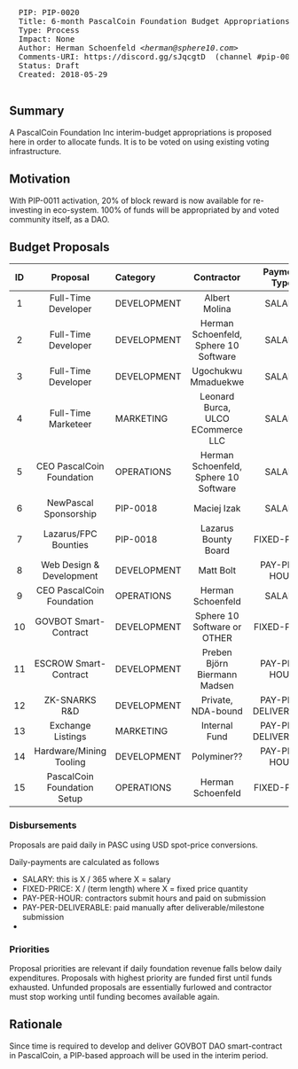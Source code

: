 <pre>
  PIP: PIP-0020
  Title: 6-month PascalCoin Foundation Budget Appropriations
  Type: Process
  Impact: None
  Author: Herman Schoenfeld <i>&lt;herman@sphere10.com&gt;</i>
  Comments-URI: https://discord.gg/sJqcgtD  (channel #pip-0020)
  Status: Draft
  Created: 2018-05-29
 </pre>
 
## Summary

A PascalCoin Foundation Inc interim-budget appropriations is proposed here in order to allocate funds. It is to be voted on using existing voting infrastructure.

## Motivation

With PIP-0011 activation, 20% of block reward is now available for re-investing in eco-system. 100% of funds will be appropriated by and voted community itself, as a DAO.
 
## Budget Proposals

| ID  | Proposal                   | Category       | Contractor                             | Payment Type        | Amount    | Account | PRIORITY |
| :-: | :------------------------: | :------------- | :------------------------------------: | :-----------------: | :-------: | :-----: | :------: |
| 1   | Full-Time Developer        | DEVELOPMENT    | Albert Molina                          | SALARY              | 150k p/a  |         | CRITICAL |
| 2   | Full-Time Developer        | DEVELOPMENT    | Herman Schoenfeld, Sphere 10 Software  | SALARY              | 100k p/a  | 4029-31 | CRITICAL |
| 3   | Full-Time Developer        | DEVELOPMENT    | Ugochukwu Mmaduekwe                    | SALARY              | 70k p/a   |         | CRITICAL |
| 4   | Full-Time Marketeer        | MARKETING      | Leonard Burca, ULCO ECommerce LLC      | SALARY              | 65k p/a   |         | CRITICAL |
| 5   | CEO PascalCoin Foundation  | OPERATIONS     | Herman Schoenfeld, Sphere 10 Software  | SALARY              | 30k p/a   |         | CRITICAL |
| 6   | NewPascal Sponsorship      | PIP-0018       | Maciej Izak                            | SALARY              | 70k p/a   |         | CRITICAL |
| 7   | Lazarus/FPC Bounties       | PIP-0018       | Lazarus Bounty Board                   | FIXED-PRICE         | 50k       |         | LOW      |
| 8   | Web Design & Development   | DEVELOPMENT    | Matt Bolt                              | PAY-PER-HOUR        | 50 p/h    |         | CRITICAL |
| 9   | CEO PascalCoin Foundation  | OPERATIONS     | Herman Schoenfeld                      | SALARY              | 20k p/a   | 4029-31 | HIGH     |
| 10  | GOVBOT Smart-Contract      | DEVELOPMENT    | Sphere 10 Software or OTHER            | FIXED-PRICE         | 50k       |         | HIGH     |
| 11  | ESCROW Smart-Contract      | DEVELOPMENT    | Preben Björn Biermann Madsen           | PAY-PER-HOUR        | 50 p/h    |         | HIGH     |
| 12  | ZK-SNARKS R&D              | DEVELOPMENT    | Private, NDA-bound                     | PAY-PER-DELIVERABLE | 40k       |         | LOW      |
| 13  | Exchange Listings          | MARKETING      | Internal Fund                          | PAY-PER-DELIVERABLE | 100k      |         | LOW      |
| 14  | Hardware/Mining Tooling    | DEVELOPMENT    | Polyminer??                            | PAY-PER-HOUR        | ??        |         | HIGH     |
| 15  | PascalCoin Foundation Setup| OPERATIONS     | Herman Schoenfeld                      | FIXED-PRICE         | 10k       | 4029-31 | LOW      |

### Disbursements

Proposals are paid daily in PASC using USD spot-price conversions.

Daily-payments are calculated as follows
- SALARY: this is X / 365  where X = salary
- FIXED-PRICE: X / (term length) where X = fixed price quantity
- PAY-PER-HOUR: contractors submit hours and paid on submission
- PAY-PER-DELIVERABLE: paid manually after deliverable/milestone submission
- 
### Priorities

Proposal priorities are relevant if daily foundation revenue falls below daily expenditures. Proposals with highest priority are funded first until funds exhausted.
Unfunded proposals are essentially furlowed and contractor must stop working until funding becomes available again.

## Rationale

Since time is required to develop and deliver GOVBOT DAO smart-contract in PascalCoin, a PIP-based approach will be used in the interim period.
